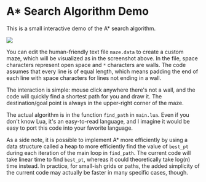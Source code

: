 # A* Search Algorithm Demo

This is a small interactive demo of the A* search algorithm.

![](https://github.com/tylerneylon/a_star_search_demo/blob/master/screenshot.png)

You can edit the human-friendly text file `maze.data` to create a custom maze,
which will be visualized as in the screenshot above. In the file, space
characters represent open space and `*` characters are walls. The code assumes
that every line is of equal length, which means padding the end of each line
with space characters for lines not ending in a wall.

The interaction is simple: mouse click anywhere there's not a wall, and the code
will quickly find a shortest path for you and draw it. The destination/goal
point is always in the upper-right corner of the maze.

The actual algorithm is in the function `find_path` in `main.lua`.
Even if you don't know Lua, it's an easy-to-read language, and I imagine it
would be easy to port this code into your favorite language.

As a side note, it is possible to implement A* more efficiently by using a data
structure called a heap to more efficiently find the value of `best_pt` during
each iteration of the main loop in `find_path`. The current code will take
linear time to find `best_pt`, whereas it could theoretically take log(n) time
instead. In practice, for small-ish grids or paths, the added simplicity of the
current code may actually be faster in many specific cases, though.


